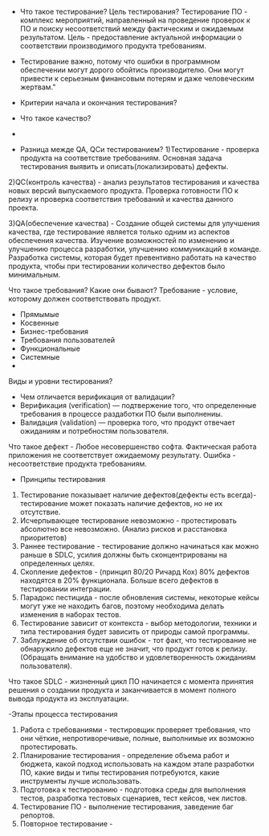 - Что такое тестирование? Цель тестирования?
Тестирование ПО - комплекс мероприятий, направленный на проведение проверок к ПО и поиску несоответствий между фактическим и ожидаемым результатом.
Цель - предоставление актуальной информации о соответствии производимого продукта требованиям.

- Тестирование важно, потому что ошибки в программном обеспечении могут дорого обойтись производителю. 
Они могут привести к серьезным финансовым потерям и даже человеческим жертвам."

- Критерии начала и окончания тестирования?

- Что такое качество?
- 
- Разница межде QA, QCи тестированием?
1)Тестирование - проверка продукта на соответствие требованиям. Основная задача тестирования выявить и описать(локализировать) дефекты.

2)QC(контроль качества) - анализ результатов тестирования и качества новых версий выпускаемого продукта.
Проверка готовности ПО к релизу и проверка соответствия требований и качества данного проекта.

3)QA(обеспечение качества) - Создание общей системы для улучшения качества, где тестирование является только одним из аспектов обеспечения качества.
Изучение возможностей по изменению и улучшению процесса разработки, улучшению коммуникаций в команде. Разработка системы, 
которая будет превентивно работать на качество продукта, чтобы при тестировании количество дефектов было минимальным.

Что такое требования? Какие они бывают?
Требование - условие, которому должен соответствовать продукт.
- Прямымые
- Косвенные
- Бизнес-требования
- Требования пользователей
- Функциональные
- Системные
- 
Виды и уровни тестирования?
- Чем отличается верификация от валидации?
 - Верификация (verification) — подтвержение того, что определенные требования в процессе раздаботки ПО были выполнениы.
 - Валидация (validation) — проверка того, что продукт отвечает ожиданиям и потребностям пользователя.

Что такое дефект - Любое несовершенство софта. Фактическая работа приложения не соответствует ожидаемому результату.
Ошибка - несоответствие продукта требованиям.

 - Принципы тестирования 
 1) Тестирование показывает наличие дефектов(дефекты есть всегда)- тестирование может показать наличие дефектов, но не их отсутствие.
 2) Исчерпывающее тестирование невозможно - протестировать абсолютно все невозможно.
(Анализ рисков и расстановка приоритетов)
 3) Раннее тестирование - тестирование должно начинаться как можно раньше в SDLC, усилия должны быть сконцентрированы на определенных целях.
 4) Скопление дефектов - (принцип 80/20 Ричард Кох) 80% дефектов находятся в 20% функционала. Больше всего дефектов в тестировании интеграции.
 5) Парадокс пестицида - после обновления системы, некоторые кейсы могут уже не находить багов, поэтому необходима делать изменения в наборах тестов.
 6) Тестирование зависит от контекста - выбор методологии, техники и типа тестирования будет зависить от природы самой программы.
 7) Заблуждение об отсутствии ошибок - тот факт, что тестирование не обнаружило дефектов еще не значит, что продукт готов к релизу.
(Обращать внимание на удобство и удовлетворенность ожиданиям пользователя).
 
 Что такое SDLC - жизненный цикл ПО начинается с момента принятия решения о создании продукта и заканчивается в момент полного вывода продукта из эксплуатации.
 
 -Этапы процесса тестирования
 1) Работа с требованиями - тестировщик проверяет требования, что они чёткие, непротиворечивые, полные, выполнимые их возможно протестировать.
 2) Планирование тестирования -  определение объема работ и бюджета, какой подход использовать на каждом этапе разработки ПО,
 какие виды и типы тестирования потребуются, какие инструменты лучше использовать.
 3) Подготовка к тестированию - подготовка среды для выполнения тестов, разработка тестовых сценариев, тест кейсов, чек листов.
 4) Тестирование ПО - выполнение тестирования, заведение баг репортов.
 5) Повторное тестирование - 
